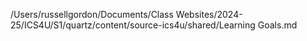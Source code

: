 /Users/russellgordon/Documents/Class Websites/2024-25/ICS4U/S1/quartz/content/source-ics4u/shared/Learning Goals.md